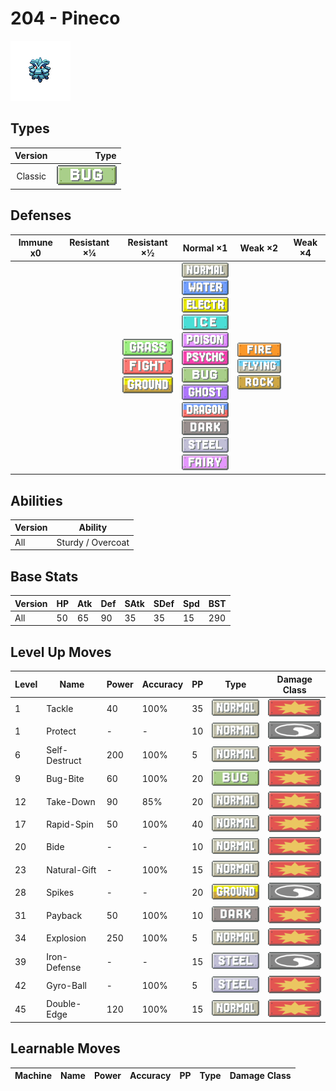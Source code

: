 # 204 - Pineco

![pineco](../img/pokemon/204.png)

## Types

| Version | Type                         |
| :-----: | ---------------------------: |
| Classic | ![bug](../img/types/bug.png) |

## Defenses

| Immune x0 | Resistant ×¼ | Resistant ×½                                                                                                       | Normal ×1                                                                                                                                                                                                                                                                                                                                                                                                                                                     | Weak ×2                                                                                                  | Weak ×4 |
| --------- | ------------ | ------------------------------------------------------------------------------------------------------------------ | ------------------------------------------------------------------------------------------------------------------------------------------------------------------------------------------------------------------------------------------------------------------------------------------------------------------------------------------------------------------------------------------------------------------------------------------------------------- | -------------------------------------------------------------------------------------------------------- | ------- |
|           |              | ![grass](../img/types/grass.png)<br/>![fighting](../img/types/fighting.png)<br/>![ground](../img/types/ground.png) | ![normal](../img/types/normal.png)<br/>![water](../img/types/water.png)<br/>![electric](../img/types/electric.png)<br/>![ice](../img/types/ice.png)<br/>![poison](../img/types/poison.png)<br/>![psychic](../img/types/psychic.png)<br/>![bug](../img/types/bug.png)<br/>![ghost](../img/types/ghost.png)<br/>![dragon](../img/types/dragon.png)<br/>![dark](../img/types/dark.png)<br/>![steel](../img/types/steel.png)<br/>![fairy](../img/types/fairy.png) | ![fire](../img/types/fire.png)<br/>![flying](../img/types/flying.png)<br/>![rock](../img/types/rock.png) |         |

## Abilities

| Version | Ability           |
| ------- | ----------------- |
| All     | Sturdy / Overcoat |

## Base Stats

| Version | HP | Atk | Def | SAtk | SDef | Spd | BST |
| ------- | -- | --- | --- | ---- | ---- | --- | --- |
| All     | 50 | 65  | 90  | 35   | 35   | 15  | 290 |

## Level Up Moves

| Level | Name          | Power | Accuracy | PP | Type                               | Damage Class                           |
| ----- | ------------- | ----- | -------- | -- | ---------------------------------- | -------------------------------------- |
| 1     | Tackle        | 40    | 100%     | 35 | ![normal](../img/types/normal.png) | ![physical](../img/types/physical.png) |
| 1     | Protect       | -     | -        | 10 | ![normal](../img/types/normal.png) | ![status](../img/types/status.png)     |
| 6     | Self-Destruct | 200   | 100%     | 5  | ![normal](../img/types/normal.png) | ![physical](../img/types/physical.png) |
| 9     | Bug-Bite      | 60    | 100%     | 20 | ![bug](../img/types/bug.png)       | ![physical](../img/types/physical.png) |
| 12    | Take-Down     | 90    | 85%      | 20 | ![normal](../img/types/normal.png) | ![physical](../img/types/physical.png) |
| 17    | Rapid-Spin    | 50    | 100%     | 40 | ![normal](../img/types/normal.png) | ![physical](../img/types/physical.png) |
| 20    | Bide          | -     | -        | 10 | ![normal](../img/types/normal.png) | ![physical](../img/types/physical.png) |
| 23    | Natural-Gift  | -     | 100%     | 15 | ![normal](../img/types/normal.png) | ![physical](../img/types/physical.png) |
| 28    | Spikes        | -     | -        | 20 | ![ground](../img/types/ground.png) | ![status](../img/types/status.png)     |
| 31    | Payback       | 50    | 100%     | 10 | ![dark](../img/types/dark.png)     | ![physical](../img/types/physical.png) |
| 34    | Explosion     | 250   | 100%     | 5  | ![normal](../img/types/normal.png) | ![physical](../img/types/physical.png) |
| 39    | Iron-Defense  | -     | -        | 15 | ![steel](../img/types/steel.png)   | ![status](../img/types/status.png)     |
| 42    | Gyro-Ball     | -     | 100%     | 5  | ![steel](../img/types/steel.png)   | ![physical](../img/types/physical.png) |
| 45    | Double-Edge   | 120   | 100%     | 15 | ![normal](../img/types/normal.png) | ![physical](../img/types/physical.png) |

## Learnable Moves

| Machine | Name | Power | Accuracy | PP | Type | Damage Class |
| ------- | ---- | ----- | -------- | -- | ---- | ------------ |